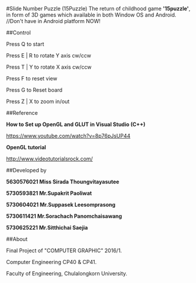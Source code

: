 #Slide Number Puzzle (15Puzzle)
The return of childhood game **'15puzzle'**, in form of 3D games which available in both Window OS and Android. 
//Don't have in Android platform NOW!

##Control

Press Q to start

Press E | R to rotate Y axis cw/ccw

Press T | Y to rotate X axis cw/ccw

Press F to reset view

Press G to Reset board

Press Z | X to zoom in/out

##Reference

**How to Set up OpenGL and GLUT in Visual Studio (C++)**

https://www.youtube.com/watch?v=8p76pJsUP44

**OpenGL tutorial**

http://www.videotutorialsrock.com/

##Developed by

**5630576021  Miss Sirada Thoungvitayasutee**

**5730593821 Mr.Supakrit Paoliwat**

**5730604021 Mr.Suppasek Leesomprasong** 

**5730611421 Mr.Sorachach Panomchaisawang**

**5730625221 Mr.Sitthichai Saejia**

##About

Final Project of "COMPUTER GRAPHIC" 2016/1.

Computer Engineering CP40 & CP41.

Faculty of Engineering, Chulalongkorn University.
